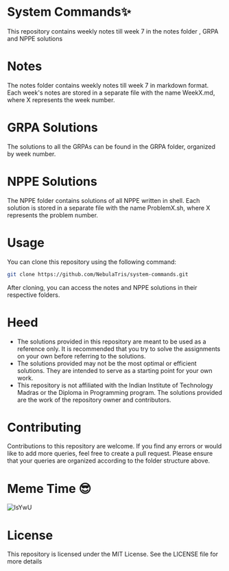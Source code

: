 # System Commands:sparkles:
This repository contains weekly notes till week 7 in the notes folder , GRPA and NPPE solutions

# Notes
The notes folder contains weekly notes till week 7 in markdown format. Each week's notes are stored in a separate file with the name WeekX.md, where X represents the week number.

# GRPA Solutions
The solutions to all the GRPAs can be found in the GRPA folder, organized by week number.

# NPPE Solutions
The NPPE folder contains solutions of all NPPE written in shell. Each solution is stored in a separate file with the name ProblemX.sh, where X represents the problem number.

# Usage
You can clone this repository using the following command:
```bash
git clone https://github.com/NebulaTris/system-commands.git
```
After cloning, you can access the notes and NPPE solutions in their respective folders.

# Heed
- The solutions provided in this repository are meant to be used as a reference only. It is recommended that you try to solve the assignments on your own before referring to the solutions.
- The solutions provided may not be the most optimal or efficient solutions. They are intended to serve as a starting point for your own work.
- This repository is not affiliated with the Indian Institute of Technology Madras or the Diploma in Programming program. The solutions provided are the work of the repository owner and contributors.

# Contributing
Contributions to this repository are welcome. If you find any errors or would like to add more queries, feel free to create a pull request. Please ensure that your queries are organized according to the folder structure above.

# Meme Time :sunglasses:
![IsYwU](https://user-images.githubusercontent.com/94922914/234468374-8fcdb305-45ef-4569-ac7d-efa7e8bbd457.png)

# License
This repository is licensed under the MIT License. See the LICENSE file for more details
